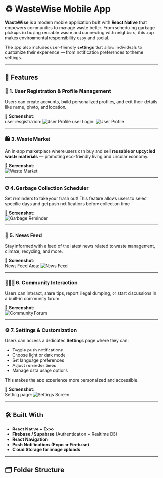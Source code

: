 # ♻️ WasteWise Mobile App

**WasteWise** is a modern mobile application built with **React Native** that empowers communities to manage waste better. From scheduling garbage pickups to buying reusable waste and connecting with neighbors, this app makes environmental responsibility easy and social.

The app also includes user-friendly **settings** that allow individuals to customize their experience — from notification preferences to theme settings.

---

## 📱 Features

### 👤 1. User Registration & Profile Management

Users can create accounts, build personalized profiles, and edit their details like name, photo, and location.

**📸 Screenshot:**  
user resgistration: ![User Profile](https://github.com/GamingHazard/prototype/blob/main/assets/Screenshot_20250424-115047_Uga-Cycle.jpg)
user Login: ![User Profile](https://github.com/GamingHazard/prototype/blob/main/assets/Screenshot_20250424-115052_Uga-Cycle.jpg)

---

### 🛍️ 3. Waste Market

An in-app marketplace where users can buy and sell **reusable or upcycled waste materials** — promoting eco-friendly living and circular economy.

**📸 Screenshot:**  
![Waste Market](https://github.com/GamingHazard/prototype/blob/main/assets/Screenshot_20250424-121437_Uga-Cycle.jpg)

---

### ⏰ 4. Garbage Collection Scheduler

Set reminders to take your trash out! This feature allows users to select specific days and get push notifications before collection time.

**📸 Screenshot:**  
![Garbage Reminder](screenshots/scheduler.png)

---

### 📰 5. News Feed

Stay informed with a feed of the latest news related to waste management, climate, recycling, and more.

**📸 Screenshot:**  
News Feed Area: ![News Feed](https://github.com/GamingHazard/prototype/blob/main/assets/Screenshot_20250424-115322_Uga-Cycle.jpg)

---

### 🧑‍🤝‍🧑 6. Community Interaction

Users can interact, share tips, report illegal dumping, or start discussions in a built-in community forum.

**📸 Screenshot:**  
![Community Forum](https://github.com/GamingHazard/prototype/blob/main/assets/Screenshot_20250424-115037_Uga-Cycle.jpg)

---

### ⚙️ 7. Settings & Customization

Users can access a dedicated **Settings** page where they can:
- Toggle push notifications
- Choose light or dark mode
- Set language preferences
- Adjust reminder times
- Manage data usage options

This makes the app experience more personalized and accessible.

**📸 Screenshot:**  
Setting page: ![Settings Screen](https://github.com/GamingHazard/prototype/blob/main/assets/Screenshot_20250424-121913_Uga-Cycle.jpg)

---

## 🛠 Built With

- **React Native + Expo**
- **Firebase / Supabase** (Authentication + Realtime DB)
- **React Navigation**
- **Push Notifications (Expo or Firebase)**
- **Cloud Storage for image uploads**

---

## 🗂 Folder Structure

